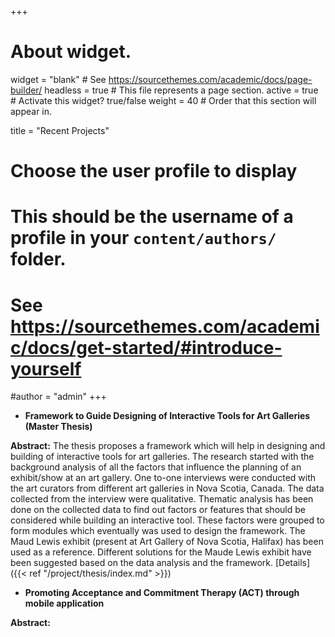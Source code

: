 +++
# About widget.
widget = "blank"  # See https://sourcethemes.com/academic/docs/page-builder/
headless = true  # This file represents a page section.
active = true  # Activate this widget? true/false
weight = 40  # Order that this section will appear in.

title = "Recent Projects"

# Choose the user profile to display
# This should be the username of a profile in your `content/authors/` folder.
# See https://sourcethemes.com/academic/docs/get-started/#introduce-yourself
#author = "admin"
+++

- **Framework to Guide Designing of Interactive Tools for Art Galleries (Master Thesis)**

**Abstract:** The thesis proposes a framework which will help in designing and building of interactive tools for art galleries. The research started with the background analysis of all the factors that influence the planning of an exhibit/show at an art gallery. One to-one interviews were conducted with the art curators from different art galleries in Nova Scotia, Canada. The data collected from the interview were qualitative. Thematic analysis has been done on the collected data to find out factors or features that should be considered while building an interactive tool. These factors were grouped to form modules which eventually was used to design the framework. The Maud Lewis exhibit (present at Art Gallery of Nova Scotia, Halifax) has been used as a reference. Different solutions for the Maude Lewis exhibit have been suggested based on the data analysis and the framework. [Details]({{< ref "/project/thesis/index.md" >}})

- **Promoting Acceptance and Commitment Therapy (ACT) through mobile application**

**Abstract:**
